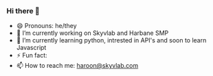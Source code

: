 ### Hi there 👋

- 😄 Pronouns: he/they
- 🔭 I’m currently working on Skyvlab and Harbane SMP
- 🌱 I’m currently learning python, intrested in API's and soon to learn Javascript
- ⚡ Fun fact: 
- 📫 How to reach me: haroon@skyvlab.com
